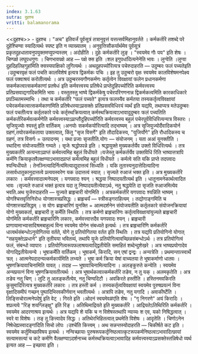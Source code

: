 ```yaml
---
index: 3.1.63
sutra: दुहश्च
vritti: balamanorama
---
```


<<दुहश्च>> - दुहश्च । "अच" इतिवर्जं पूर्वसूत्रं तत्रानुवृत्तं यत्तत्सर्वमिहानुवर्तते । कर्मकर्तरि तशब्दे परे दुहेश्चिण्वा स्यादित्यर्थः स्पष्ट इति न व्याख्यातम् । अनुवृत्तिसौकर्यार्थमेव पूर्वसूत्रं प्रकृतदुहधातावनुपयुक्तमप्युपन्यस्तम् । अदोहीति । दुहेः कर्मकर्तरि लुङ् । "स्वयमेव गौः पय" इति शेषः । चिण्पक्षे लघूपधगुणः । चिणभावपक्षे आह — पक्षे क्स इति ।शल इगुपधा॑दित्यनेनेति भावः । लुग्वेति ।लुग्वा दुहदिहलिहगुहा॑मिति क्सस्यपाक्षिको लुगित्यर्थः । अथदुहपच्यो॑रित्यत्र पचेरुदाहरति —  उदुम्बरः फलं पच्यतेइति ।उदुम्बरवृक्षं फलं पचति कालविशेष॑ इत्यत्र द्विकर्मकः पचिः । इह तु उदुम्बरो वृक्षः स्वयमेव कालविशेषमनपेक्ष्य फलं पक्वाश्रयं करोतीत्यर्थः । अत्र उदुम्बरस्यगौणकर्मणः कर्तृत्वेन विवक्षायां फलेन प्रधानकर्मणा सकर्मकत्वात्सकर्मकाणां प्रतषेधः॑ इति कर्मवत्त्वस्य प्रतिषेधे प्राप्तेदुहिपच्यो॑रिति कर्मवत्त्वस्य प्रतिप्रसवाद्यगादिकमिति भावः । वस्तुतस्तु भाष्ये द्विकर्मकेषु पचेरपरिगणनान्न द्विकर्मकत्वमिति कारकाधिकारे प्रपञ्चितमस्माभिः । तथा च कर्मकर्तरि "फलं पच्यते" इत्यत्र फलस्यैव कर्मतया तस्यकर्तृत्वविवक्षायां पचेरकर्मकत्वात्सकर्मकाणा॑मिति प्रतिषेधस्याऽप्रसक्तेः प्रतिप्रसवविधिरयं व्यर्थं इति यद्यपि, तथाप्यत्र मतेउदुम्बरः फलं पचती॑त्यत्र कर्तृलकारे पचेः कर्तृस्थक्रियत्वात् कर्मस्थक्रियत्वाऽभावादुदुम्बरः फलं पच्यतिति कर्मकर्तरिकर्मवत्कर्मणेति कर्मवत्त्वस्याऽप्राप्तौदुहिपच्यो॑रिति कर्मवत्त्वस्य बहुलं पचेरपूर्वविधिरित्यन्यत्र विस्तरः ।सृजियुज्योः श्यस्तु॑ इति वार्तिकम् ।अनयोः सकर्मकयो॑रित्यादि तद्भाष्यम् । अत्र सृजियुज्योर्दैवादिकयोर्न ग्रहणं,तयोरकर्मकताया उक्तत्वात्, किंतु "सृज विसर्गे" इति तौदादिकस्य, "युजिर्योगे" इति रौधादिकस्य च ग्रहणं, तत्र विसर्गः = उत्पादनम् । यथा प्रजाः सृजतीति.योगः —  संयोजनम् । यता अआं युनक्तीति । रथादिना संयोजयतीति गम्यते । सृजेः श्रद्धोपपन्ने इति । श्रद्धायुक्ते मुख्यकर्तर्येव उक्तो विधिरित्यर्थः । तत्र मुख्यकर्तरि अत्यन्ताऽप्राप्तं कर्मवत्त्वमिह बहुलं विधीयते ।यजेस्तु कर्मकर्तर्येव उक्तविधि॑ रिति भाष्यात्तत्रापि कर्मणि क्रियाकृतवैलक्षण्याऽभावादप्राप्तं कर्मत्वमिह बहुलं विधीयते । कर्मत्वे सति यकि प्राप्ते तदपवादः श्यन्विधीयते । तेनञ्नित्यादिर्नित्य॑मित्याद्युदात्तत्वं सिध्यति । यकि तुतास्यनुदात्तेदित्यादिना लसार्वधातुकानुदात्तत्वे प्रत्ययस्वरेण यक उदात्तत्वं स्यात् । सृज्यते रुआजं भक्त इति । अत्र मुख्यकर्तरि लकारः । कर्मवत्त्वादात्मनेपदम् । यगपवादः श्यन् । श्रद्धया निष्पादयतीत्यर्थ इति । धातूनामनेकार्थत्वादित भावः ।सृज्यते रुआजं भक्त॑ इत्यत्र यदा तु निष्पादयतीत्येवाऽर्थः, नतु श्रद्धयेति दा सृजति रुआजमित्येव भवति.अथ युजेरुदाहरति — युज्यते ब्राहृचारी योगमिति । अत्रकर्मकर्तरि यगपवादः श्यन्नि॑ति भाष्यम् । योगश्चित्तवृत्तिनिरोधः योगशास्त्रप्रसिद्धः । ब्राहृचर्यं — स्त्रीसङ्गराहित्यम् । तद्योगाङ्गमिति च योगशास्त्रप्रसिद्धम् । स योगः ब्राहृचारिणं युनक्ति = आत्मदर्शनेन संयोजयतीति कर्तृलकारे संयोजनक्रियायां योगो मुख्यकर्ता, ब्राहृचारी तु कर्मेति स्थितिः । तत्र कर्मणो ब्राहृचारिणः कर्तृत्वविवक्षायांयुज्यते ब्राहृचारी योग॑मिति कर्मकर्तरि ब्राहृचारिणि लकारः, कर्मवत्त्वात्तदैव यगपवादः श्यन् । ब्राहृचारी प्राणायामाभ्यासादिश्रमबाहुल्यं विना स्वयमेव योगेन संबध्यते इत्यर्थः । तत्र ब्राहृचारिणि कर्मकर्तरि धात्वर्थसंबन्धोऽनुयोगितया वर्तते, योगे तु प्रतियोगितया वर्तत इति स्थितिः । तत्र यद्यपि प्रतियोगिनो योगात् "सहयुक्तेऽप्रधाने" इति तृतीयया भवितव्यं, तथापि युजेः प्रतियोगित्वावच्छिन्नसंबन्धोऽर्थः । तत्र प्रतियोगित्वं फलं, संबन्धो व्यापारः । प्रतियोगित्वरूपफलाश्रयत्वाद्द्वितीयेति समाहितं शब्देन्दुशेखरे । अत्र भाष्यप्रयोगादेव योगाद्द्वितीयेत्यन्ये । भूषाकर्मेति वार्तिकम् । भूषाकर्म, किरादि, सन् एषां द्वन्द्वः । अन्यत्रेति । प्रथमान्तात्स्वार्थे त्रल् । आत्मनेपदादन्यत्कर्मकार्यमिति लभ्यते । भूषा कर्म क्रिया येषां वाच्यतया ते भूषाकर्माणो धातवः । भूषणक्रियावाचिनामिति यावत् । तदाह —  भूषावाचिनामित्यादिना । अलङ्कुरुते कन्येति । स्वयमेव अन्यप्रयत्नं विना भूषणक्रियावतीत्यर्थः । अत्र भूषार्थकत्वात्कर्मकर्तरि तङेव, न तु यक् । अलमकृतेति । अत्र तङेव नतु चिण् । लुटि तु अलङ्कर्तेत्येव, नतु चिण्वदिटौ । अवकिरते हस्तीति । हस्तिनमवकिरति कुसुमादिरित्यत्र मुख्यकर्तरि लकारः । तत्र हस्ती कर्म । तस्यकर्तृत्वविवक्षायां स्वयमेव पुरुषप्रयत्नं विना वृक्षादिसमीपं गच्छन् पुष्पादिभिरवकीर्णवान् भवतीत्यर्थः । अत्रापि तङेव, नतु यगादि । अवाकीर्ष्टेति ।लिङ्सिचोरात्मनेपदेषु॑ इति वेट् । गिरते इति ।ओदनं स्वयमेव#ए॑ति शेषः । "गृ निगरणे" अयं किरादिः । शप्रत्यये "रिङ् शयग्लिङ्क्षु" इति रिङ् । अतिथिमाद्रियते इति मुख्यकर्तरि । आद्रियतेऽतिथिरिति कर्मकर्तरि । स्वयमेव आदरणाश्रय इत्यर्थः । अत्र यद्यपि शे यकि च न विशेषस्तथापि न्याय्यः श एव, यको निषिद्धत्वात् । स्वरे वा विशेषः । तङ् तु ङित्त्वादेव सिद्धः । अतिथेरभिहितत्वात् प्रथमेति विशेषः । आदृतेति । चिणोऽनेन निषेधेह्यस्वादङ्गा॑दिति सिचो लोपः ।उश्चे॑ति कित्त्वम् । अथ सन्नन्तस्योदाहरति —  चिकीर्षते कट इति । स्वयमेव कर्तुमिच्छाविषय इत्यर्थः । नन्विच्छायाः पुरुषरूपकर्तृनिष्ठत्वात्कृटरूपकर्मनिष्ठत्वाऽभावादित्छायां सत्यामसत्यां च कटे कर्मणि वैलक्षण्याऽदर्शनाच्च कर्मस्थक्रियत्वाऽभावादिह कर्मवत्त्वस्याऽप्रसक्तेस्तन्निषेधो व्यर्थ इत्यत आह — इच्छाया इति ।